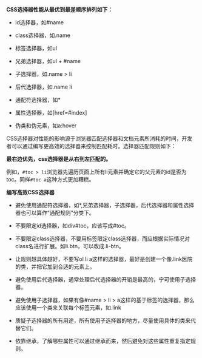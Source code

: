 __CSS选择器性能从最优到最差顺序排列如下：__

*	id选择器，如#name

*	class选择器，如.name

*	标签选择器，如ul

*	兄弟选择器，如ul + #name

*	子选择器，如.name > li

*	后代选择器，如.name li

*	通配符选择器，如*

*	属性选择器，如[href=#index]

*	伪类和伪元素，如a:hover


<!-- more -->

CSS选择器对性能的影响源于浏览器匹配选择器和文档元素所消耗的时间，开发者可以通过编写更高效的选择器来控制匹配耗时。选择器匹配规则如下：

__最右边优先，css选择器是从右到左匹配的。__
	
例如，`#toc > li`浏览器先遍历页面上所有li元素并确定它的父元素的id是否为toc。同样`#toc a`这种方式更加糟糕。

__编写高效CSS选择器__

*	避免使用通配符选择器，如*,兄弟选择器，子选择器，后代选择器和属性选择器也可以算作“通配规则”分类下。

*	不要限定id选择器，如div#toc，应该写成#toc。

*	不要限定class选择器，不要用标签限定class选择器，而应根据实际情况对class名进行扩展。如li.btn，可以改成.li-btn。

*	让规则越具体越好，不要写ol li a这样的选择器，最好是创建一个像.link医院的类，并把它加到合适的元素上。

*	避免使用后代选择器，通常处理后代选择器的开销是最高的，宁可使用子选择器。

*	避免使用子选择器，如果有像#name > li > a这样的基于标签的选择器，那么应该使用一个类来关联每个标签元素，如.link

*	质疑子选择器的所有用途，所有使用子选择器的地方，尽量使用具体的类来代替它们。

*	依靠继承，了解哪些属性可以通过继承而来，然后避免对这些属性重复指定规则。